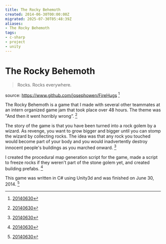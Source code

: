 ```yaml
---
title: The Rocky Behemoth
created: 2014-06-30T00:00:00Z
migrated: 2025-07-30T05:48:39Z
aliases:
- The Rocky Behemoth
tags:
- c-sharp
- project
- unity
---
```


# The Rocky Behemoth

> Rocks. Rocks everywhere.

source: https://www.github.com/josephowen/FireHugs [^1]

The Rocky Behemoth is a game that I made with several other teammates at an intern organized game jam that took place over 48 hours. The theme was "And then it went horribly wrong”. [^1]

The story of the game is that you have been turned into a rock golem by a wizard. As revenge, you want to grow bigger and bigger until you can stomp the wizard by collecting rocks. The idea was that any rock you touched would become part of your body and you would inadvertently destroy innocent people's buildings as you marched onward. [^1]

I created the procedural map generation script for the game, made a script to freeze rocks if they weren't part of the stone golem yet, and created building prefabs. [^1]

This game was written in C# using Unity3d and was finished on June 30, 2014. [^1]

[^1]: [20140630](../entries/20140630.md)